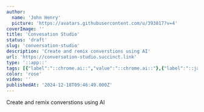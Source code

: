 ```yaml
---
author:
  name: 'John Henry'
  picture: 'https://avatars.githubusercontent.com/u/393817?v=4'
coverImage: ''
title: 'Convesation Studio'
status: 'draft'
slug: 'conversation-studio'
description: 'Create and remix converstions using AI'
url: 'https://conversation-studio.succinct.link'
type: '::app::'
tags: [{"label":"::chrome.ai::","value":"::chrome.ai::"},{"label":"::javascript::","value":"::javascript::"},{"label":"::react::","value":"::react::"},{"label":"::ollama::","value":"::ollama::"}]
color: 'rose'
video: ''
publishedAt: '2024-12-18T09:46:49.000Z'
---
```


Create and remix converstions using AI